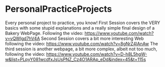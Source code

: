 # PersonalPracticeProjects
Every personal project to practice, you know!
First Session covers the VERY basics with some stupid explanations and a really simple final design of a Bakery WebPage. Following the video: https://www.youtube.com/watch?v=vQWlgd7hV4A
Second Session covers a bit more interesting Web following the video: https://www.youtube.com/watch?v=8gNrZ4lAnAw
The third session is another webpage, a bit more complex, albeit not too much, following the video: https://www.youtube.com/watch?v=D-h8L5hgW-w&list=PLpyY081wcdfxJsUsPNZ_Cz4O1ARAp_eDd&index=45&t=115s
